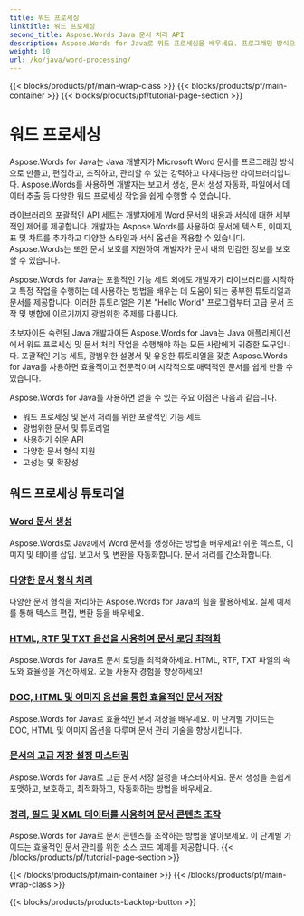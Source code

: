 ```yaml
---
title: 워드 프로세싱
linktitle: 워드 프로세싱
second_title: Aspose.Words Java 문서 처리 API
description: Aspose.Words for Java로 워드 프로세싱을 배우세요. 프로그래밍 방식으로 문서를 만들고, 편집하고, 조작하세요. 오늘 문서 처리 기술을 향상시키세요.
weight: 10
url: /ko/java/word-processing/
---
```


{{< blocks/products/pf/main-wrap-class >}}
{{< blocks/products/pf/main-container >}}
{{< blocks/products/pf/tutorial-page-section >}}

# 워드 프로세싱


Aspose.Words for Java는 Java 개발자가 Microsoft Word 문서를 프로그래밍 방식으로 만들고, 편집하고, 조작하고, 관리할 수 있는 강력하고 다재다능한 라이브러리입니다. Aspose.Words를 사용하면 개발자는 보고서 생성, 문서 생성 자동화, 파일에서 데이터 추출 등 다양한 워드 프로세싱 작업을 쉽게 수행할 수 있습니다.

라이브러리의 포괄적인 API 세트는 개발자에게 Word 문서의 내용과 서식에 대한 세부적인 제어를 제공합니다. 개발자는 Aspose.Words를 사용하여 문서에 텍스트, 이미지, 표 및 차트를 추가하고 다양한 스타일과 서식 옵션을 적용할 수 있습니다. Aspose.Words는 또한 문서 보호를 지원하여 개발자가 문서 내의 민감한 정보를 보호할 수 있습니다.

Aspose.Words for Java는 포괄적인 기능 세트 외에도 개발자가 라이브러리를 시작하고 특정 작업을 수행하는 데 사용하는 방법을 배우는 데 도움이 되는 풍부한 튜토리얼과 문서를 제공합니다. 이러한 튜토리얼은 기본 "Hello World" 프로그램부터 고급 문서 조작 및 병합에 이르기까지 광범위한 주제를 다룹니다.

초보자이든 숙련된 Java 개발자이든 Aspose.Words for Java는 Java 애플리케이션에서 워드 프로세싱 및 문서 처리 작업을 수행해야 하는 모든 사람에게 귀중한 도구입니다. 포괄적인 기능 세트, 광범위한 설명서 및 유용한 튜토리얼을 갖춘 Aspose.Words for Java를 사용하면 효율적이고 전문적이며 시각적으로 매력적인 문서를 쉽게 만들 수 있습니다.

Aspose.Words for Java를 사용하면 얻을 수 있는 주요 이점은 다음과 같습니다.

* 워드 프로세싱 및 문서 처리를 위한 포괄적인 기능 세트
* 광범위한 문서 및 튜토리얼
* 사용하기 쉬운 API
* 다양한 문서 형식 지원
* 고성능 및 확장성

## 워드 프로세싱 튜토리얼

### [Word 문서 생성](./generate-word-document/)

Aspose.Words로 Java에서 Word 문서를 생성하는 방법을 배우세요! 쉬운 텍스트, 이미지 및 테이블 삽입. 보고서 및 변환을 자동화합니다. 문서 처리를 간소화합니다.
### [다양한 문서 형식 처리](./handling-different-document-formats/)
다양한 문서 형식을 처리하는 Aspose.Words for Java의 힘을 활용하세요. 실제 예제를 통해 텍스트 편집, 변환 등을 배우세요.
### [HTML, RTF 및 TXT 옵션을 사용하여 문서 로딩 최적화](./optimizing-document-loading-options/)
Aspose.Words for Java로 문서 로딩을 최적화하세요. HTML, RTF, TXT 파일의 속도와 효율성을 개선하세요. 오늘 사용자 경험을 향상하세요!
### [DOC, HTML 및 이미지 옵션을 통한 효율적인 문서 저장](./efficient-document-saving-options/)
Aspose.Words for Java로 효율적인 문서 저장을 배우세요. 이 단계별 가이드는 DOC, HTML 및 이미지 옵션을 다루며 문서 관리 기술을 향상시킵니다.
### [문서의 고급 저장 설정 마스터링](./mastering-advanced-save-settings/)
Aspose.Words for Java로 고급 문서 저장 설정을 마스터하세요. 문서 생성을 손쉽게 포맷하고, 보호하고, 최적화하고, 자동화하는 방법을 배우세요.
### [정리, 필드 및 XML 데이터를 사용하여 문서 콘텐츠 조작](./manipulating-document-content/)
Aspose.Words for Java로 문서 콘텐츠를 조작하는 방법을 알아보세요. 이 단계별 가이드는 효율적인 문서 관리를 위한 소스 코드 예제를 제공합니다.
{{< /blocks/products/pf/tutorial-page-section >}}

{{< /blocks/products/pf/main-container >}}
{{< /blocks/products/pf/main-wrap-class >}}

{{< blocks/products/products-backtop-button >}}
